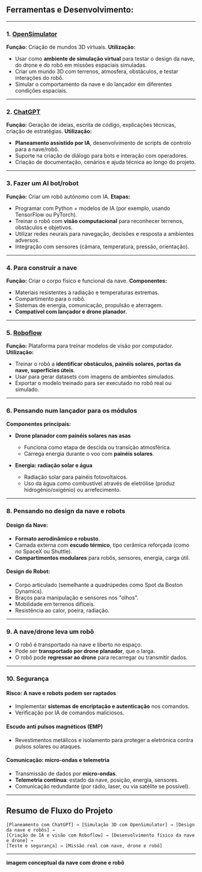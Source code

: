 ## ****Ferramentas e Desenvolvimento:****

---

### **1. [OpenSimulator](http://opensimulator.org)**

**Função:** Criação de mundos 3D virtuais.
**Utilização:**

* Usar como **ambiente de simulação virtual** para testar o design da nave, do drone e do robô em missões espaciais simuladas.
* Criar um mundo 3D com terrenos, atmosfera, obstáculos, e testar interações do robô.
* Simular o comportamento da nave e do lançador em diferentes condições espaciais.

---

### **2. [ChatGPT](https://chatgpt.com)**

**Função:** Geração de ideias, escrita de código, explicações técnicas, criação de estratégias.
**Utilização:**

* **Planeamento assistido por IA**, desenvolvimento de scripts de controlo para a nave/robô.
* Suporte na criação de diálogo para bots e interação com operadores.
* Criação de documentação, cenários e ajuda técnica ao longo do projeto.

---

### **3. Fazer um AI bot/robot**

**Função:** Criar um robô autónomo com IA.
**Etapas:**

* Programar com Python + modelos de IA (por exemplo, usando TensorFlow ou PyTorch).
* Treinar o robô com **visão computacional** para reconhecer terrenos, obstáculos e objetivos.
* Utilizar redes neurais para navegação, decisões e resposta a ambientes adversos.
* Integração com sensores (câmara, temperatura, pressão, orientação).

---

### **4. Para construir a nave**

**Função:** Criar o corpo físico e funcional da nave.
**Componentes:**

* Materiais resistentes à radiação e temperaturas extremas.
* Compartimento para o robô.
* Sistemas de energia, comunicação, propulsão e aterragem.
* **Compatível com lançador e drone planador.**

---

### **5. [Roboflow](https://roboflow.com)**

**Função:** Plataforma para treinar modelos de visão por computador.
**Utilização:**

* Treinar o robô a **identificar obstáculos, painéis solares, portas da nave, superfícies úteis**.
* Usar para gerar datasets com imagens de ambientes simulados.
* Exportar o modelo treinado para ser executado no robô real ou simulado.

---

### **6. Pensando num lançador para os módulos**

**Componentes principais:**

* **Drone planador com painéis solares nas asas**

  * Funciona como etapa de descida ou transição atmosférica.
  * Carrega energia durante o voo com **painéis solares**.
* **Energia: radiação solar e água**

  * Radiação solar para painéis fotovoltaicos.
  * Uso da água como combustível através de eletrólise (produz hidrogénio/oxigénio) ou arrefecimento.

---

### **8. Pensando no design da nave e robots**

#### **Design da Nave:**

* **Formato aerodinâmico e robusto**.
* Camada externa com **escudo térmico**, tipo cerâmica reforçada (como no SpaceX ou Shuttle).
* **Compartimentos modulares** para robôs, sensores, energia, carga útil.

#### **Design do Robot:**

* Corpo articulado (semelhante a quadrúpedes como Spot da Boston Dynamics).
* Braços para manipulação e sensores nos "olhos".
* Mobilidade em terrenos difíceis.
* Resistência ao calor, poeira, radiação.

---

### **9. A nave/drone leva um robô**

* O robô é transportado na nave e liberto no espaço.
* Pode ser **transportado por drone planador**, que o larga.
* O robô pode **regressar ao drone** para recarregar ou transmitir dados.

---

### **10. Segurança**

#### **Risco: A nave e robots podem ser raptados**

* Implementar **sistemas de encriptação e autenticação** nos comandos.
* Verificação por IA de comandos maliciosos.

#### **Escudo anti pulsos magnéticos (EMP)**

* Revestimentos metálicos e isolamento para proteger a eletrónica contra pulsos solares ou ataques.

#### **Comunicação: micro-ondas e telemetria**

* Transmissão de dados por **micro-ondas**.
* **Telemetria contínua**: estado da nave, posição, energia, sensores.
* Comunicação redundante (por rádio, laser, ou via satélite se possível).

---

## **Resumo de Fluxo do Projeto**

```text
[Planeamento com ChatGPT] → [Simulação 3D com OpenSimulator] → [Design da nave e robôs] → 
[Criação de IA e visão com Roboflow] → [Desenvolvimento físico da nave e drone] → 
[Teste e segurança] → [Missão real com nave, drone e robô]
```

---

**imagem conceptual da nave com drone e robô**
